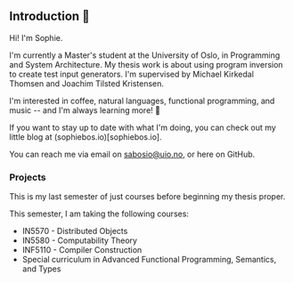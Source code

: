 ## Introduction 👋

Hi! I'm Sophie.

I'm currently a Master's student at the University of Oslo, in Programming and System Architecture. My thesis work is about using program inversion to create test input generators. I'm supervised by Michael Kirkedal Thomsen and Joachim Tilsted Kristensen.

I'm interested in coffee, natural languages, functional programming, and music -- and I'm always learning more! 🌱

If you want to stay up to date with what I'm doing, you can check out my little blog at (sophiebos.io)[sophiebos.io].

You can reach me via email on sabosio@uio.no, or here on GitHub.

### Projects

This is my last semester of just courses before beginning my thesis proper.

This semester, I am taking the following courses:
- IN5570 - Distributed Objects
- IN5580 -  Computability Theory
- INF5110 - Compiler Construction
- Special curriculum in Advanced Functional Programming, Semantics, and Types
